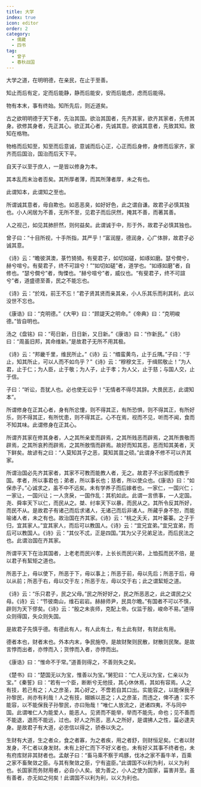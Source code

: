 ```yaml
---
title: 大学
index: true
icon: editor
order: 2
category:
  - 儒藏
  - 四书
tag:
  - 曾子
  - 春秋战国
---
```


大学之道，在明明德，在亲民，在止于至善。  

知止而后有定，定而后能静，静而后能安，安而后能虑，虑而后能得。  

物有本末，事有终始。知所先后，则近道矣。  

古之欲明明德于天下者，先治其国。欲治其国者，先齐其家，欲齐其家者，先修其身。欲修其身者，先正其心。欲正其心者，先诚其意。欲诚其意者，先致其知。致知在格物。  

物格而后知至，知至而后意诚，意诚而后心正，心正而后身修，身修而后家齐，家齐而后国治，国治而后天下平。  

自天子以至于庶人，一是皆以修身为本。  

其本乱而末治者否矣。其所厚者薄，而其所薄者厚，未之有也。  

此谓知本，此谓知之至也。  

所谓诚其意者，毋自欺也。如恶恶臭，如好好色，此之谓自谦。故君子必慎其独也。小人闲居为不善，无所不至，见君子而后厌然，掩其不善，而著其善。  

人之视己，如见其肺肝然，则何益矣。此谓诚于中，形于外，故君子必慎其独也。  

曾子曰：“十目所视，十手所指，其严乎！”富润屋，德润身，心广体胖，故君子必诚其意。  

《诗》云：“瞻彼淇澳，菉竹猗猗。有斐君子，如切如磋，如琢如磨。瑟兮僴兮，赫兮喧兮。有斐君子，终不可諠兮！”“如切如磋”者，道学也。“如琢如磨”者，自修也。“瑟兮僴兮”者，恂慄也。“赫兮喧兮”者，威仪也。“有斐君子，终不可諠兮”者，道盛德至善，民之不能忘也。  

《诗》云：“於戏，前王不忘！”君子贤其贤而亲其亲，小人乐其乐而利其利，此以没世不忘也。  

《康诰》曰：“克明德。”《大甲》曰：“顾諟天之明命。”《帝典》曰：“克明峻德。”皆自明也。  

汤之《盘铭》曰：“苟日新，日日新，又日新。”《康诰》曰：“作新民。”《诗》曰：“周虽旧邦，其命维新。”是故君子无所不用其极。  

《诗》云：“邦畿千里，维民所止。”《诗》云：“缗蛮黄鸟，止于丘隅。”子曰：“于止，知其所止，可以人而不如鸟乎？”《诗》云：“穆穆文王，于缉熙敬止！”为人君，止于仁；为人臣，止于敬；为人子，止于孝；为人父，止于慈；与国人交，止于信。  

子曰：“听讼，吾犹人也。必也使无讼乎！”无情者不得尽其辞。大畏民志，此谓知本”。  

所谓修身在正其心者，身有所忿懥，则不得其正，有所恐惧，则不得其正，有所好乐，则不得其正，有所忧患，则不得其正。心不在焉，视而不见，听而不闻，食而不知其味。此谓修身在正其心。  

所谓齐其家在修其身者，人之其所亲爱而辟焉，之其所贱恶而辟焉，之其所畏敬而辟焉，之其所哀矜而辟焉，之其所敖惰而辟焉。故好而知其恶，恶而知其美者，天下鲜矣。故谚有之曰：“人莫知其子之恶，莫知其苗之硕。”此谓身不修不可以齐其家。  

所谓治国必先齐其家者，其家不可教而能教人者，无之。故君子不出家而成教于国。孝者，所以事君也；弟者，所以事长也；慈者，所以使众也。《康诰》曰：“如保赤子。”心诚求之，虽不中不远矣。未有学养子而后嫁者也。一家仁，一国兴仁；一家让，一国兴让；一人贪戾，一国作乱：其机如此。此谓一言偾事，一人定国。尧、舜率天下以仁，而民从之。桀、纣率天下以暴，而民从之。其所令反其所好，而民不从。是故君子有诸己而后求诸人，无诸己而后非诸人。所藏乎身不恕，而能喻诸人者，未之有也。故治国在齐其家。《诗》云：“桃之夭夭，其叶蓁蓁。之子于归，宜其家人。”宜其家人，而后可以教国人。《诗》云：“宜兄宜弟。”宜兄宜弟，而后可以教国人。《诗》云：“其仪不忒，正是四国。”其为父子兄弟足法，而后民法之也。此谓治国在齐其家。  

所谓平天下在治其国者，上老老而民兴孝，上长长而民兴弟，上恤孤而民不倍，是以君子有絜矩之道也。  

所恶于上，毋以使下，所恶于下，毋以事上；所恶于前，毋以先后；所恶于后，毋以从前；所恶于右，毋以交于左；所恶于左，毋以交于右；此之谓絜矩之道。  

《诗》云：“乐只君子，民之父母。”民之所好好之，民之所恶恶之，此之谓民之父母。《诗》云：“节彼南山，维石岩岩。赫赫师尹，民具尔瞻。”有国者不可以不慎，辟则为天下僇矣。《诗》云：“殷之未丧师，克配上帝。仪监于殷，峻命不易。”道得众则得国，失众则失国。  

是故君子先慎乎德。有德此有人，有人此有土，有土此有财，有财此有用。  

德者本也，财者末也。外本内末，争民施夺。是故财聚则民散，财散则民聚。是故言悖而出者，亦悖而入；货悖而入者，亦悖而出。  

《康诰》曰：“惟命不于常。”道善则得之，不善则失之矣。  

《楚书》曰：“楚国无以为宝，惟善以为宝。”舅犯曰：“亡人无以为宝，仁亲以为宝。”《秦誓》曰：“若有一个臣，断断兮无他技，其心休休焉，其如有容焉。人之有技，若己有之；人之彦圣，其心好之，不啻若自其口出。实能容之，以能保我子孙黎民，尚亦有利哉！人之有技，媢嫉以恶之；人之彦圣，而违之，俾不通：实不能容，以不能保我子孙黎民，亦曰殆哉！”唯仁人放流之，迸诸四夷，不与同中国。此谓唯仁人为能爱人，能恶人。见贤而不能举，举而不能先，命也；见不善而不能退，退而不能远，过也。好人之所恶，恶人之所好，是谓拂人之性，菑必逮夫身。是故君子有大道，必忠信以得之，骄泰以失之。  

生财有大道，生之者众，食之者寡，为之者疾，用之者舒，则财恒足矣。仁者以财发身，不仁者以身发财。未有上好仁而下不好义者也，未有好义其事不终者也，未有府库财非其财者也。孟献子曰：“畜马乘不察于鸡豚，伐冰之家不畜牛羊，百乘之家不畜聚敛之臣。与其有聚敛之臣，宁有盗臣。”此谓国不以利为利，以义为利也。长国家而务财用者，必自小人矣。彼为善之，小人之使为国家，菑害并至。虽有善者，亦无如之何矣！此谓国不以利为利，以义为利也。  

